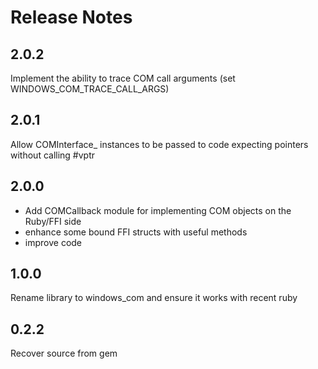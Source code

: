 # Release Notes

## 2.0.2

Implement the ability to trace COM call arguments (set WINDOWS_COM_TRACE_CALL_ARGS)

## 2.0.1

Allow COMInterface_ instances to be passed to code expecting pointers without calling #vptr

## 2.0.0

- Add COMCallback module for implementing COM objects on the Ruby/FFI side
- enhance some bound FFI structs with useful methods
- improve code

## 1.0.0

Rename library to windows_com and ensure it works with recent ruby

## 0.2.2

Recover source from gem
